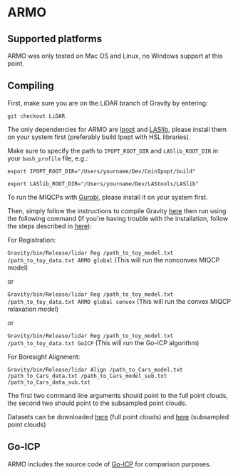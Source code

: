 

# ARMO

## Supported platforms

ARMO was only tested on Mac OS and Linux, no Windows support at this point.

## Compiling

First, make sure you are on the LiDAR branch of Gravity by entering:

`git checkout LiDAR`

The only dependencies for ARMO are [Ipopt](https://github.com/coin-or/Ipopt) and [LASlib](https://github.com/LAStools/LAStools), please install them on your system first (preferably build Ipopt with HSL libraries).

Make sure to specify the path to `IPOPT_ROOT_DIR` and `LASlib_ROOT_DIR` in your `bash_profile` file, e.g.:

`export IPOPT_ROOT_DIR="/Users/yourname/Dev/CoinIpopt/build"`

`export LASlib_ROOT_DIR="/Users/yourname/Dev/LAStools/LASlib"`

To run the MIQCPs with [Gurobi](http://www.gurobi.com), please install it on your system first.

Then, simply follow the instructions to compile Gravity [here](https://github.com/coin-or/Gravity/blob/master/INSTALL.md) then run using the following command (If you're having trouble with the installation, follow the steps described in [here](https://github.com/coin-or/Gravity/blob/LiDAR/.travis.yml)):

For Registration:

`Gravity/bin/Release/lidar Reg /path_to_toy_model.txt /path_to_toy_data.txt ARMO global` (This will run the nonconvex MIQCP model)

or 

`Gravity/bin/Release/lidar Reg /path_to_toy_model.txt /path_to_toy_data.txt ARMO global convex` (This will run the convex MIQCP relaxation model)

or

`Gravity/bin/Release/lidar Reg /path_to_toy_model.txt /path_to_toy_data.txt GoICP` (This will run the Go-ICP algorithm)

For Boresight Alignment:

`Gravity/bin/Release/lidar Align /path_to_Cars_model.txt /path_to_Cars_data.txt /path_to_Cars_model_sub.txt /path_to_Cars_data_sub.txt`

The first two command line arguments should point to the full point clouds, the second two should point to the subsampled point clouds.

Datasets can be downloaded [here](https://c6cff554-9579-44a7-959e-fab75fd5d22a.usrfiles.com/archives/c6cff5_402c21969b5d4bc49a340f97607027b1.zip) (full point clouds) and [here](https://c6cff554-9579-44a7-959e-fab75fd5d22a.usrfiles.com/archives/c6cff5_e271c09cc9824d0686aed597678615ec.zip) (subsampled point clouds)

## Go-ICP
ARMO includes the source code of [Go-ICP](https://github.com/yangjiaolong/Go-ICP) for comparison purposes.

